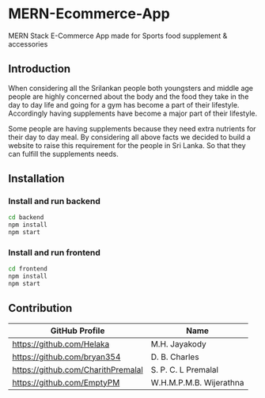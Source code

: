 # MERN-Ecommerce-App

MERN Stack E-Commerce App made for Sports food supplement & accessories

## Introduction

When considering all the Srilankan people both youngsters and
middle age people are highly concerned about the body and
the food they take in the day to day life and going for a gym has
become a part of their lifestyle. Accordingly having
supplements have become a major part of their lifestyle.

Some people are having supplements because they need extra
nutrients for their day to day meal. By considering all above
facts we decided to build a website to raise this requirement for
the people in Sri Lanka. So that they can fulfill the supplements
needs.

## Installation

### Install and run backend

```bash
cd backend
npm install
npm start
```

### Install and run frontend

```bash
cd frontend
npm install
npm start
```

## Contribution

| GitHub Profile                     | Name                    |
| ---------------------------------- | ----------------------- |
| https://github.com/Helaka          | M.H. Jayakody           |
| https://github.com/bryan354        | D. B. Charles           |
| https://github.com/CharithPremalal | S. P. C. L Premalal     |
| https://github.com/EmptyPM         | W.H.M.P.M.B. Wijerathna |

